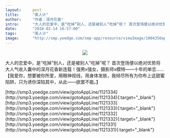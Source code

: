 ```yaml
---
layout:     post
title:      "美人计"
author:     "作者：深月花香"
intro:      "大人的恋爱中，是“吃掉”别人，还是被别人“吃掉”呢？ 首次登场便以绝对优势将大人气收入囊中的深月花香新连载！强男x强女，摄影师x模特——十年的单恋……【我爱你，想要被你所爱，用眼神视线，用身体发肤，我倾尽所有为你布上这甜蜜陷阱，只为诱你深陷其中，从此——欲罢不能。】"
date:       "2018-02-14 16:57:00"
tags:       "美人计"
image:      "http://smp.yoedge.com/smp-app/resource/viewImage/1004350appline.png"
---
```

<div style="text-align: center">
<p><img src="http://smp.yoedge.com/smp-app/resource/viewImage/1004350appline.png"/></p>
</div>
<p class="post-meta">
<span>大人的恋爱中，是“吃掉”别人，还是被别人“吃掉”呢？ 首次登场便以绝对优势将大人气收入囊中的深月花香新连载！强男x强女，摄影师x模特——十年的单恋……【我爱你，想要被你所爱，用眼神视线，用身体发肤，我倾尽所有为你布上这甜蜜陷阱，只为诱你深陷其中，从此——欲罢不能。】</span>
</p>
[http://smp3.yoedge.com/view/gotoAppLine/1121334](http://smp3.yoedge.com/view/gotoAppLine/1121334){:target="_blank"}
[http://smp3.yoedge.com/view/gotoAppLine/1121333](http://smp3.yoedge.com/view/gotoAppLine/1121333){:target="_blank"}
[http://smp3.yoedge.com/view/gotoAppLine/1121332](http://smp3.yoedge.com/view/gotoAppLine/1121332){:target="_blank"}
[http://smp3.yoedge.com/view/gotoAppLine/1121331](http://smp3.yoedge.com/view/gotoAppLine/1121331){:target="_blank"}



